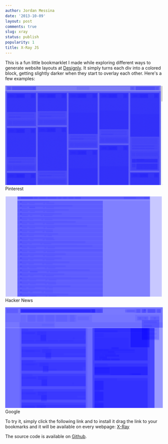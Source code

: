 ```yaml
---
author: Jordan Messina
date: '2013-10-09'
layout: post
comments: true
slug: xray
status: publish
popularity: 1
title: X-Ray JS
---
```


This is a fun little bookmarklet I made while exploring different ways to generate website layouts at [Designly](http://designly.com). It simply turns each div into a colored block, getting slightly darker when they start to overlay each other. Here's a few examples:

![Pinterest X-Ray](/img/pinterest-xray.png)
Pinterest

![Hacker News X-Ray](/img/hackernews-xray.png)
Hacker News

![Google X-Ray](/img/google-xray.png)
Google

To try it, simply click the following link and to install it drag the link to your bookmarks and it will be available on every webpage: <a class="bookmarklet" href="javascript:(function()%7Bfunction%20callback()%7B(function(%24)%7Bvar%20jQuery%3D%24%3B%24('body%20*').filter(function()%20%7Breturn%20%24(this).css('display')%20%3D%3D%3D%20'none'%3B%7D).remove()%3Bvar%20divies%20%3D%20%24('body%20*')%3Bvar%20doc_frag%20%3D%20document.createDocumentFragment()%3Bdivies.each(function()%20%7Bvar%20offset%20%3D%20%24(this).offset()%3Bvar%20px_top%20%3D%20offset.top%3Bvar%20px_left%20%3D%20offset.left%3Bvar%20px_width%20%3D%20%24(this).outerWidth()%3Bvar%20px_height%20%3D%20%24(this).outerHeight()%3Bvar%20depth%20%3D%20%24(this).parents().length%3Bvar%20%24e%20%3D%20%24('%3Cdiv%3E%3C%2Fdiv%3E').css(%7Bposition%3A%20'absolute'%2Ctop%3A%20px_top%2Cleft%3A%20px_left%2Cwidth%3A%20px_width%2Cheight%3A%20px_height%2Cbackground%3A%20'blue'%2Copacity%3A%20.15%2FMath.log(depth)%2Cdisplay%3A%20'none'%7D).addClass('feature-finder-overlay')%3Bdoc_frag.appendChild(%24e%5B0%5D)%3B%7D)%3B%24('body').empty()%3B%24('body').css('background'%2C%20'none')%3B%24('body').append(doc_frag)%3B%24('.feature-finder-overlay').each(%20function(i)%20%7Bvar%20elem%20%3D%20this%3BsetTimeout(function()%20%7B%24(elem).show()%3B%7D%2C%20(5000%2Fdivies.length)%20*%20i)%3BsetTimeout(function()%20%7B%7D%2C%20(5000%2Fdivies.length)%20*%20(i%2B1))%3B%7D)%7D)(jQuery.noConflict(true))%7Dvar%20s%3Ddocument.createElement(%22script%22)%3Bs.src%3D%22https%3A%2F%2Fajax.googleapis.com%2Fajax%2Flibs%2Fjquery%2F1.7.1%2Fjquery.min.js%22%3Bif(s.addEventListener)%7Bs.addEventListener(%22load%22%2Ccallback%2Cfalse)%7Delse%20if(s.readyState)%7Bs.onreadystatechange%3Dcallback%7Ddocument.body.appendChild(s)%3B%7D)()">X-Ray</a>

The source code is available on [Github](https://github.com/jordanmessina/xray.js).
